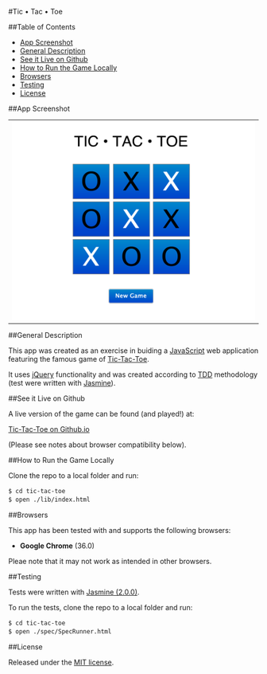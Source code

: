 #Tic • Tac • Toe

##Table of Contents

* [App Screenshot](#app-screenshot)
* [General Description](#general-description)
* [See it Live on Github](#see-it-live-on-github)
* [How to Run the Game Locally](#how-to-run-the-game-locally)
* [Browsers](#browsers)
* [Testing](#testing)
* [License](#license)


##App Screenshot

<table>
	<tr>
		<td align="center">
			<a href="https://raw.githubusercontent.com/nadavmatalon/tic-tac-toe/master/public/images/tic-tac-toe-screenshot.png">
				<img src="/public/images/tic-tac-toe-screenshot.png" width="500" height="400" />
			</a>
		</td>
	</tr>
</table>


##General Description

This app was created as an exercise in buiding a 
[JavaScript](http://en.wikipedia.org/wiki/JavaScript) web application featuring the 
famous game of [Tic-Tac-Toe](http://en.wikipedia.org/wiki/Tic-tac-toe).

It uses [jQuery](http://jquery.com) functionality and was created according to 
[TDD](http://en.wikipedia.org/wiki/Test-driven_development) methodology 
(test were written with [Jasmine](http://jasmine.github.io/2.0/introduction.html)). 


##See it Live on Github
			
A live version of the game can be found (and played!) at:

[Tic-Tac-Toe on Github.io](http://nadavmatalon.github.io/tic-tac-toe/)

(Please see notes about browser compatibility below).


##How to Run the Game Locally

Clone the repo to a local folder and run:

```bash
$ cd tic-tac-toe
$ open ./lib/index.html
```

##Browsers

This app has been tested with and supports the following browsers:

* __Google Chrome__ (36.0)

Pleae note that it may not work as intended in other browsers.


##Testing

Tests were written with [Jasmine (2.0.0)](http://jasmine.github.io/2.0/introduction.html).

To run the tests, clone the repo to a local folder and run:

```bash
$ cd tic-tac-toe
$ open ./spec/SpecRunner.html
```

##License

<p>Released under the <a href="http://www.opensource.org/licenses/MIT">MIT license</a>.</p>

